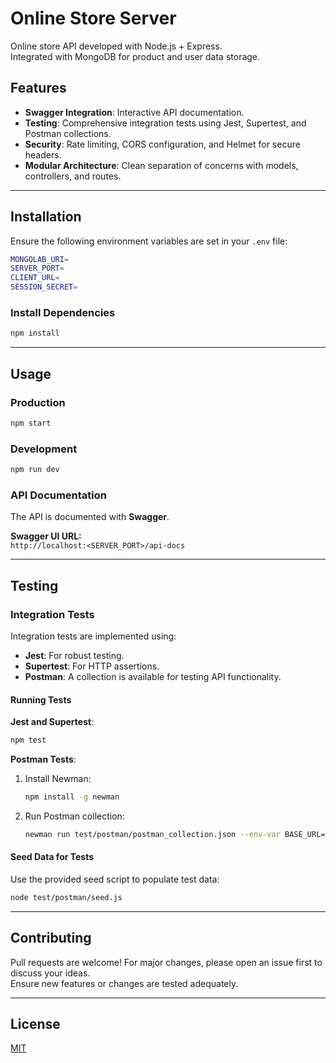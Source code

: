 # Online Store Server

Online store API developed with Node.js + Express.  
Integrated with MongoDB for product and user data storage.

## Features

- **Swagger Integration**: Interactive API documentation.
- **Testing**: Comprehensive integration tests using Jest, Supertest, and Postman collections.
- **Security**: Rate limiting, CORS configuration, and Helmet for secure headers.
- **Modular Architecture**: Clean separation of concerns with models, controllers, and routes.

---

## Installation

Ensure the following environment variables are set in your `.env` file:

```bash
MONGOLAB_URI=
SERVER_PORT=
CLIENT_URL=
SESSION_SECRET=
```

### Install Dependencies

```bash
npm install
```

---

## Usage

### Production
```bash
npm start
```

### Development
```bash
npm run dev
```

### API Documentation
The API is documented with **Swagger**.  

**Swagger UI URL:**  
`http://localhost:<SERVER_PORT>/api-docs`

---

## Testing

### Integration Tests

Integration tests are implemented using:
- **Jest**: For robust testing.
- **Supertest**: For HTTP assertions.
- **Postman**: A collection is available for testing API functionality.

#### Running Tests

**Jest and Supertest**:
```bash
npm test
```

**Postman Tests**:
1. Install Newman:
   ```bash
   npm install -g newman
   ```
2. Run Postman collection:
   ```bash
   newman run test/postman/postman_collection.json --env-var BASE_URL=http://localhost:3030
   ```

#### Seed Data for Tests
Use the provided seed script to populate test data:
```bash
node test/postman/seed.js
```

---

## Contributing

Pull requests are welcome! For major changes, please open an issue first to discuss your ideas.  
Ensure new features or changes are tested adequately.

---

## License

[MIT](https://choosealicense.com/licenses/mit/)
